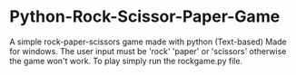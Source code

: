 # Python-Rock-Scissor-Paper-Game

A simple rock-paper-scissors game made with python (Text-based) Made for windows. The user input must be 'rock' 'paper' or 'scissors' otherwise the game won't work. To play simply run the rockgame.py file.
